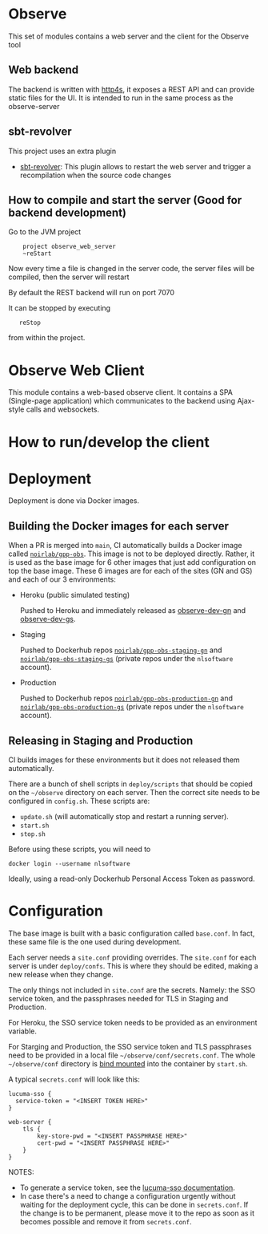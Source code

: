 # Observe

This set of modules contains a web server and the client for the Observe tool

## Web backend

The backend is written with [http4s](http://http4s.org), it exposes a REST API and can provide static files for the UI. It is intended to run in the same process as the observe-server

## sbt-revolver

This project uses an extra plugin

- [sbt-revolver](https://github.com/spray/sbt-revolver): This plugin allows to restart the web server and trigger a recompilation when the source code changes

## How to compile and start the server (Good for backend development)

Go to the JVM project

```
    project observe_web_server
    ~reStart
```

Now every time a file is changed in the server code, the server files will be compiled, then the server will restart

By default the REST backend will run on port 7070

It can be stopped by executing

```
   reStop
```

from within the project.

# Observe Web Client

This module contains a web-based observe client. It contains a SPA (Single-page application) which communicates to the backend using Ajax-style calls and websockets.

# How to run/develop the client

<!-- For the common case we want to develop the client but we also need to run the backend.

an sbt task

```
startObserveAll
```

Will do the following:

- Launch the backend on the background
- Pack the client going through scala.js and webpack
- Launch webpack-dev-server with a proxy to the backend

Now you can open the client at

http://localhost:8081

if you want to update the client and get automatic reload do in sbt:

```
    project observe_web_client
    ~fastOptJS
```

and to stop all the processes you can do

```
stopObserveAll
``` -->

# Deployment

Deployment is done via Docker images.

## Building the Docker images for each server

When a PR is merged into `main`, CI automatically builds a Docker image called [`noirlab/gpp-obs`](https://hub.docker.com/repository/docker/noirlab/gpp-obs/general). This image is not to be deployed directly. Rather, it is used as the base image for 6 other images that just add configuration on top the base image. These 6 images are for each of the sites (GN and GS) and each of our 3 environments:
- Heroku (public simulated testing)

  Pushed to Heroku and immediately released as [observe-dev-gn](https://observe-dev-gn.lucuma.xyz/) and [observe-dev-gs](https://observe-dev-gs.lucuma.xyz/).
- Staging

  Pushed to Dockerhub repos [`noirlab/gpp-obs-staging-gn`](https://hub.docker.com/repository/docker/noirlab/gpp-obs-staging-gn/general) and [`noirlab/gpp-obs-staging-gs`](https://hub.docker.com/repository/docker/noirlab/gpp-obs-staging-gs/general) (private repos under the `nlsoftware` account).
- Production

  Pushed to Dockerhub repos [`noirlab/gpp-obs-production-gn`](https://hub.docker.com/repository/docker/noirlab/gpp-obs-production-gn/general) and [`noirlab/gpp-obs-production-gs`](https://hub.docker.com/repository/docker/noirlab/gpp-obs-production-gs/general) (private repos under the `nlsoftware` account).

## Releasing in Staging and Production

CI builds images for these environments but it does not released them automatically.

There are a bunch of shell scripts in `deploy/scripts` that should be copied on the `~/observe` directory on each server. Then the correct site needs to be configured in `config.sh`. These scripts are:
- `update.sh` (will automatically stop and restart a running server).
- `start.sh`
- `stop.sh`

Before using these scripts, you will need to

```
docker login --username nlsoftware
```

Ideally, using a read-only Dockerhub Personal Access Token as password.

# Configuration

The base image is built with a basic configuration called `base.conf`. In fact, these same file is the one used during development.

Each server needs a `site.conf` providing overrides. The `site.conf` for each server is under `deploy/confs`. This is where they should be edited, making a new release when they change.

The only things not included in `site.conf` are the secrets. Namely: the SSO service token, and the passphrases needed for TLS in Staging and Production.

For Heroku, the SSO service token needs to be provided as an environment variable.

For Starging and Production, the SSO service token and TLS passphrases need to be provided in a local file `~/observe/conf/secrets.conf`. The whole `~/observe/conf` directory is [bind mounted](https://docs.docker.com/storage/bind-mounts/) into the container by `start.sh`.

A typical `secrets.conf` will look like this:

```
lucuma-sso {
  service-token = "<INSERT TOKEN HERE>"
}

web-server {
    tls {
        key-store-pwd = "<INSERT PASSPHRASE HERE>"
        cert-pwd = "<INSERT PASSPHRASE HERE>"
    }
}
```

NOTES:
- To generate a service token, see the [lucuma-sso documentation](https://github.com/gemini-hlsw/lucuma-sso?tab=readme-ov-file#obtaining-a-service-jwt).
- In case there's a need to change a configuration urgently without waiting for the deployment cycle, this can be done in `secrets.conf`. If the change is to be permanent, please move it to the repo as soon as it becomes possible and remove it from `secrets.conf`.
